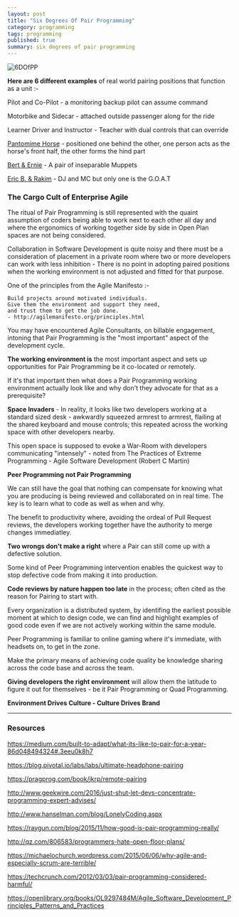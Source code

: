```yaml
---
layout: post
title: "Six Degrees Of Pair Programming"
category: programming
tags: programming
published: true
summary: six degrees of pair programming
---
```


![6DOfPP](/public/6dofpp.jpg)

**Here are 6 different examples** of real world pairing positions that function as a unit :- 

Pilot and Co-Pilot - a monitoring backup pilot can assume command

Motorbike and Sidecar - attached outside passenger along for the ride 

Learner Driver and Instructor - Teacher with dual controls that can override 

[Pantomime Horse](https://en.wikipedia.org/wiki/Pantomime_horse) - positioned one behind the other, one person acts as the horse's front half, the other forms the hind part

[Bert & Ernie](https://en.wikipedia.org/wiki/Bert_and_Ernie) -  A pair of inseparable Muppets 

[Eric B. & Rakim](https://en.wikipedia.org/wiki/Eric_B._%26_Rakim) - DJ and MC but only one is the G.O.A.T

### The Cargo Cult of Enterprise Agile

The ritual of Pair Programming is still represented with the quaint assumption of coders being able to work next to each other all day and where the ergonomics of working together side by side in Open Plan spaces are not being considered.

Collaboration in Software Development is quite noisy and there must be a consideration of placement in a private room where two or more developers can work with less inhibition - There is no point in adopting paired positions when the working environment is not adjusted and fitted for that purpose.

One of the principles from the Agile Manifesto :-

```
Build projects around motivated individuals. 
Give them the environment and support they need,
and trust them to get the job done.
- http://agilemanifesto.org/principles.html
```
You may have encountered Agile Consultants, on billable engagement, intoning that Pair Programming is the "most important" aspect of the development cycle.

**The working environment is** the most important aspect and sets up opportunities for Pair Programming be it co-located or remotely.

If it's that important then what does a Pair Programming working environment actually look like and why don't they advocate for that as a prerequisite?

**Space Invaders** - In reality, it looks like two developers working at a standard sized desk - awkwardly squeezed armrest to armrest, flailing at the shared keyboard and mouse controls; this repeated across the working space with other developers nearby.

This open space is supposed to evoke a War-Room with developers communicating "intensely" -
noted from The Practices of Extreme Programming - Agile Software Development (Robert C Martin)

**Peer Programming not Pair Programming**

We can still have the goal that nothing can compensate for knowing what you are producing is being reviewed and collaborated on in real time. The key is to learn what to code as well as when and why.

The benefit to productivity where, avoiding the ordeal of Pull Request reviews, the developers working together have the authority to merge changes immediatley.

**Two wrongs don't make a right** where a Pair can still come up with a defective solution. 

Some kind of Peer Programming intervention enables the quickest way to stop defective code from making it into production.

**Code reviews by nature happen too late** in the process; often cited as the reason for Pairing to start with.

Every organization is a distributed system, by identifing the earliest possible moment at which to design code, we can find and highlight examples of good code even if we are not actively working within the same module.

Peer Programming is familiar to online gaming where it's immediate, with headsets on, to get in the zone.

Make the primary means of achieving code quality be knowledge sharing across the code base and across the team.

**Giving developers the right environment** will allow them the latitude to figure it out for themselves - be it Pair Programming or Quad Programming.

**Environment Drives Culture - Culture Drives Brand**

---

### Resources

<https://medium.com/built-to-adapt/what-its-like-to-pair-for-a-year-86d048494324#.3eeu0k8h7>

<https://blog.pivotal.io/labs/labs/ultimate-headphone-pairing>

<https://pragprog.com/book/jkrp/remote-pairing>

<http://www.geekwire.com/2016/just-shut-let-devs-concentrate-programming-expert-advises/>

<http://www.hanselman.com/blog/LonelyCoding.aspx>

<https://raygun.com/blog/2015/11/how-good-is-pair-programming-really/>

<http://qz.com/806583/programmers-hate-open-floor-plans/>

https://michaelochurch.wordpress.com/2015/06/06/why-agile-and-especially-scrum-are-terrible/

<https://techcrunch.com/2012/03/03/pair-programming-considered-harmful/>

<https://openlibrary.org/books/OL9297484M/Agile_Software_Development_Principles_Patterns_and_Practices>
